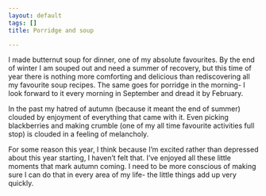 ```yaml
---
layout: default
tags: []
title: Porridge and soup

---
```

I made butternut soup for dinner, one of my absolute favourites. By the end of winter I am souped out and need a summer of recovery, but this time of year there is nothing more comforting and delicious than rediscovering all my favourite soup recipes. The same goes for porridge in the morning- I look forward to it every morning in September and dread it by February.

In the past my hatred of autumn (because it meant the end of summer) clouded by enjoyment of everything that came with it. Even picking blackberries and making crumble (one of my all time favourite activities full stop) is clouded in a feeling of melancholy. 

For some reason this year, I think because I’m excited rather than depressed about this year starting, I haven’t felt that. I’ve enjoyed all these little moments that mark autumn coming. I need to be more conscious of making sure I can do that in every area of my life- the little things add up very quickly.